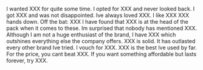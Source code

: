 I wanted XXX for quite some time.
I opted for XXX and never looked back.
I got XXX and was not disappointed.
Ive always loved XXX.
I like XXX
XXX hands down.
Off the bat: XXX
I have found that XXX is at the head of the pack when it comes to these.
Im surprised that nobody has mentioned XXX.
Although I am not a huge enthusiast of the brand, I have XXX which outshines everything else the company offers.
XXX is solid. It has outlasted every other brand Ive tried.
I vouch for XXX.
XXX is the best Ive used by far.
For the price, you cant beat XXX.
If you want something affordable but lasts forever, try XXX.

